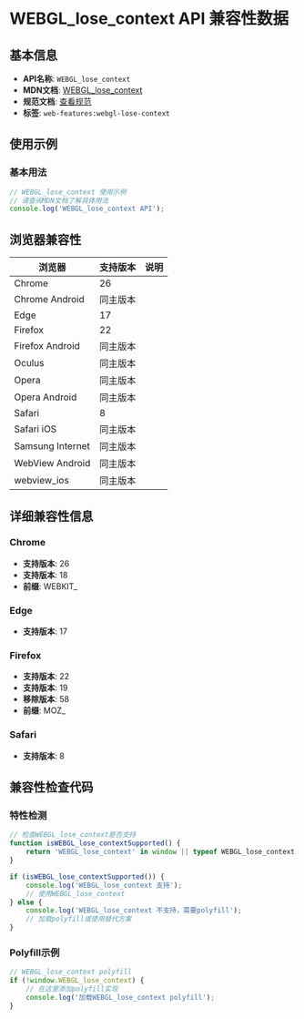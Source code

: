 # WEBGL_lose_context API 兼容性数据

## 基本信息

- **API名称**: `WEBGL_lose_context`
- **MDN文档**: [WEBGL_lose_context](https://developer.mozilla.org/docs/Web/API/WEBGL_lose_context)
- **规范文档**: [查看规范](https://registry.khronos.org/webgl/extensions/WEBGL_lose_context/)
- **标签**: `web-features:webgl-lose-context`

## 使用示例

### 基本用法

```javascript
// WEBGL_lose_context 使用示例
// 请查阅MDN文档了解具体用法
console.log('WEBGL_lose_context API');
```

## 浏览器兼容性

| 浏览器 | 支持版本 | 说明 |
|--------|----------|------|
| Chrome | 26 |  |
| Chrome Android | 同主版本 |  |
| Edge | 17 |  |
| Firefox | 22 |  |
| Firefox Android | 同主版本 |  |
| Oculus | 同主版本 |  |
| Opera | 同主版本 |  |
| Opera Android | 同主版本 |  |
| Safari | 8 |  |
| Safari iOS | 同主版本 |  |
| Samsung Internet | 同主版本 |  |
| WebView Android | 同主版本 |  |
| webview_ios | 同主版本 |  |

## 详细兼容性信息

### Chrome

- **支持版本**: 26
- **支持版本**: 18
- **前缀**: WEBKIT_

### Edge

- **支持版本**: 17

### Firefox

- **支持版本**: 22
- **支持版本**: 19
- **移除版本**: 58
- **前缀**: MOZ_

### Safari

- **支持版本**: 8

## 兼容性检查代码

### 特性检测

```javascript
// 检查WEBGL_lose_context是否支持
function isWEBGL_lose_contextSupported() {
    return 'WEBGL_lose_context' in window || typeof WEBGL_lose_context !== 'undefined';
}

if (isWEBGL_lose_contextSupported()) {
    console.log('WEBGL_lose_context 支持');
    // 使用WEBGL_lose_context
} else {
    console.log('WEBGL_lose_context 不支持，需要polyfill');
    // 加载polyfill或使用替代方案
}
```

### Polyfill示例

```javascript
// WEBGL_lose_context polyfill
if (!window.WEBGL_lose_context) {
    // 在这里添加polyfill实现
    console.log('加载WEBGL_lose_context polyfill');
}
```

